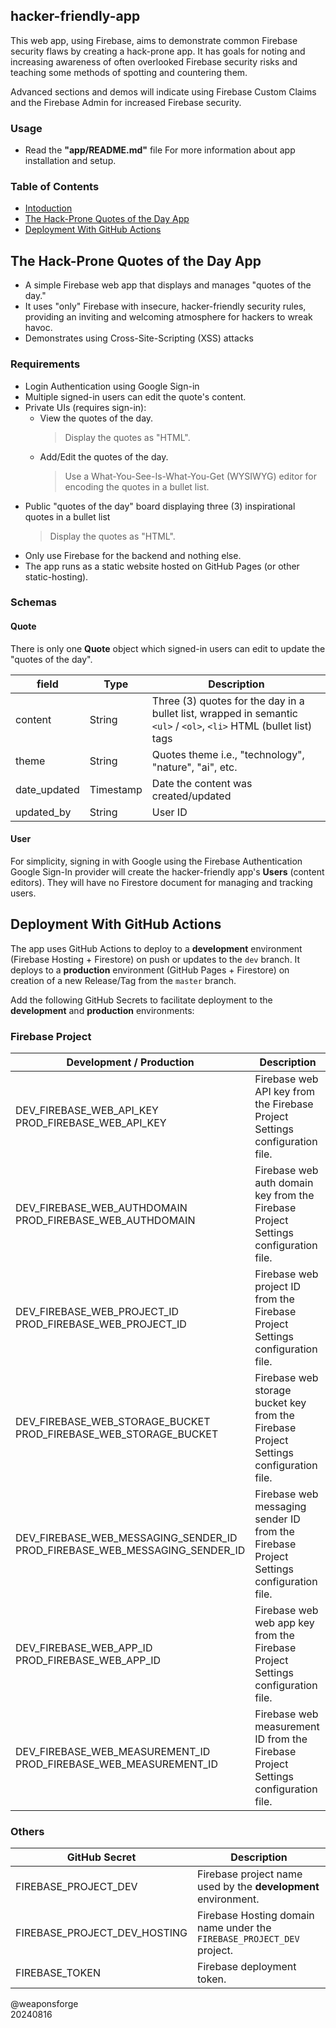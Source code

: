 ## hacker-friendly-app

This web app, using Firebase, aims to demonstrate common Firebase security flaws by creating a hack-prone app. It has goals for noting and increasing awareness of often overlooked Firebase security risks and teaching some methods of spotting and countering them.

Advanced sections and demos will indicate using Firebase Custom Claims and the Firebase Admin for increased Firebase security.

### Usage

- Read the **"app/README.md"** file For more information about app installation and setup.

### Table of Contents

- [Intoduction](#hacker-friendly-app)
- [The Hack-Prone Quotes of the Day App](#the-hack--prone-quotes-of-the-day-app)
- [Deployment With GitHub Actions](#deployment-with-github-actions)

## The Hack-Prone Quotes of the Day App

- A simple Firebase web app that displays and manages "quotes of the day."
- It uses "only" Firebase with insecure, hacker-friendly security rules, providing an inviting and welcoming atmosphere for hackers to wreak havoc.
- Demonstrates using Cross-Site-Scripting (XSS) attacks

### Requirements

- Login Authentication using Google Sign-in
- Multiple signed-in users can edit the quote's content.
- Private UIs (requires sign-in):
   - View the quotes of the day.
      > Display the quotes as "HTML".
   - Add/Edit the quotes of the day.
      > Use a What-You-See-Is-What-You-Get (WYSIWYG) editor for encoding the quotes in a bullet list.
- Public "quotes of the day" board displaying three (3) inspirational quotes in a bullet list
   > Display the quotes as "HTML".
- Only use Firebase for the backend and nothing else.
- The app runs as a static website hosted on GitHub Pages (or other static-hosting).

### Schemas

#### Quote

There is only one **Quote** object which signed-in users can edit to update the "quotes of the day".

| field | Type | Description |
| --- | --- | --- |
| content | String | Three (3) quotes for the day in a bullet list, wrapped in semantic `<ul>` / `<ol>`, `<li>` HTML (bullet list) tags |
| theme | String | Quotes theme i.e., "technology", "nature", "ai", etc. |
| date_updated | Timestamp| Date the content was created/updated |
| updated_by | String | User ID |

#### User

For simplicity, signing in with Google using the Firebase Authentication Google Sign-In provider will create the hacker-friendly app's **Users** (content editors). They will have no Firestore document for managing and tracking users.

## Deployment With GitHub Actions

The app uses GitHub Actions to deploy to a **development** environment (Firebase Hosting + Firestore) on push or updates to the `dev` branch. It deploys to a **production** environment (GitHub Pages + Firestore) on creation of a new Release/Tag from the `master` branch.

Add the following GitHub Secrets to facilitate deployment to the **development** and **production** environments:

### Firebase Project

| Development / Production | Description |
| --- | --- |
| DEV_FIREBASE_WEB_API_KEY<br>PROD_FIREBASE_WEB_API_KEY | Firebase web API key from the Firebase Project Settings configuration file. |
| DEV_FIREBASE_WEB_AUTHDOMAIN<br>PROD_FIREBASE_WEB_AUTHDOMAIN | Firebase web auth domain key from the Firebase Project Settings configuration file. |
| DEV_FIREBASE_WEB_PROJECT_ID<br>PROD_FIREBASE_WEB_PROJECT_ID | Firebase web project ID from the Firebase Project Settings configuration file. |
| DEV_FIREBASE_WEB_STORAGE_BUCKET<br>PROD_FIREBASE_WEB_STORAGE_BUCKET | Firebase web storage bucket key from the Firebase Project Settings configuration file. |
| DEV_FIREBASE_WEB_MESSAGING_SENDER_ID<br>PROD_FIREBASE_WEB_MESSAGING_SENDER_ID | Firebase web messaging sender ID from the Firebase Project Settings configuration file. |
| DEV_FIREBASE_WEB_APP_ID<br>PROD_FIREBASE_WEB_APP_ID | Firebase web web app key from the Firebase Project Settings configuration file. |
| DEV_FIREBASE_WEB_MEASUREMENT_ID<br>PROD_FIREBASE_WEB_MEASUREMENT_ID | Firebase web measurement ID from the Firebase Project Settings configuration file. |

### Others

| GitHub Secret | Description |
| --- | --- |
| FIREBASE_PROJECT_DEV | Firebase project name used by the **development** environment. |
| FIREBASE_PROJECT_DEV_HOSTING | Firebase Hosting domain name under the `FIREBASE_PROJECT_DEV` project. |
| FIREBASE_TOKEN | Firebase deployment token. |

@weaponsforge<br>
20240816
